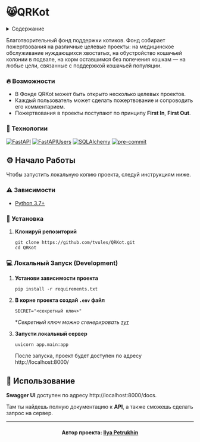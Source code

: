 # 😸QRKot

<details>
  <summary>Содержание</summary>
  <ul>
    <li>
      <a href="#описание">Описание</a>
      <ul>
        <li><a href="#-возможности">Возможности</a></li>
        <li><a href="#-технологии">Технологии</a></li>
      </ul>
    </li>
    <li>
      <a href="#-начало-работы">Начало работы</a>
      <ul>
          <li><a href="#-зависимости">Зависимости</a></li>
          <li><a href="#-установка">Установка</a></li>
          <li><a href="#-локальный-запуск-development">Локальный запуск</a></li>
      </ul>
    </li>
    <li><a href="#-использование">Использование</a></li>
    <li><a href="#автор-проекта-ilya-petrukhin">Автор проекта</a></li>
  </ul>
</details>

<a name="описание"></a>

Благотворительный фонд поддержки котиков.
Фонд собирает пожертвования на различные целевые проекты:
на медицинское обслуживание нуждающихся хвостатых,
на обустройство кошачьей колонии в подвале,
на корм оставшимся без попечения кошкам — на любые цели,
связанные с поддержкой кошачьей популяции.

### 🔥 Возможности

- В Фонде QRKot может быть открыто несколько целевых проектов.
- Каждый пользователь может сделать пожертвование и сопроводить его
  комментарием.
- Пожертвования в проекты поступают по принципу **First In**, **First Out**.

### 🧰 Технологии

[![FastAPI][FastAPI-badge]][FastAPI-url]
[![FastAPIUsers][FastAPIUsers-badge]][FastAPIUsers-url]
[![SQLAlchemy][SQLAlchemy-badge]][SQLAlchemy-url]
[![pre-commit][pre-commit-badge]][pre-commit-url]

## ⚙ Начало Работы

Чтобы запустить локальную копию проекта, следуй инструкциям ниже.

### ⚠ Зависимости

- [Python 3.7+][Python-url]

### 🔌 Установка

1. **Клонируй репозиторий**

   ```shell
   git clone https://github.com/tvules/QRKot.git
   cd QRKot
   ```

### 💻 Локальный Запуск (Development)

1. **Установи зависимости проекта**

    ```shell
    pip install -r requirements.txt
    ``` 
2. **В корне проекта создай `.env` файл**

    ```dotenv
    SECRET="<секретный ключ>"
    ```

   **Секретный ключ можно сгенерировать [тут](https://djecrety.ir/)*

3. **Запусти локальный сервер**

    ```shell
    uvicorn app.main:app
    ```

   После запуска, проект будет доступен по адресу http://localhost:8000/

## 👀 Использование

**Swagger UI** доступен по адресу http://localhost:8000/docs.

Там ты найдешь полную документацию к **API**, а также сможешь сделать запрос на
сервер.

---

<h4 align="center">
Автор проекта: <a href="https://github.com/tvules">Ilya Petrukhin</a>
</h4>

[Python-url]: https://www.python.org/

[FastAPI-badge]: https://img.shields.io/badge/FastAPI-005571?style=for-the-badge&logo=fastapi

[FastAPI-url]: https://fastapi.tiangolo.com/

[FastAPIUsers-badge]: https://img.shields.io/badge/FastAPI%20Users-ef5552?style=for-the-badge

[FastAPIUsers-url]: https://fastapi-users.github.io/fastapi-users

[SQLAlchemy-badge]: https://img.shields.io/badge/sqlalchemy-fbfbfb?style=for-the-badge

[SQLAlchemy-url]: https://www.sqlalchemy.org/

[pre-commit-badge]: https://img.shields.io/badge/pre--commit-1f2d23?style=for-the-badge&logo=pre-commit&logoColor=FAB040

[pre-commit-url]: https://pre-commit.com/

